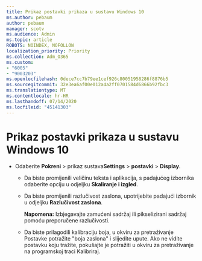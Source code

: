 ```yaml
---
title: Prikaz postavki prikaza u sustavu Windows 10
ms.author: pebaum
author: pebaum
manager: scotv
ms.audience: Admin
ms.topic: article
ROBOTS: NOINDEX, NOFOLLOW
localization_priority: Priority
ms.collection: Adm_O365
ms.custom:
- "6005"
- "9003203"
ms.openlocfilehash: 0dece7cc7b79ee1cef926c80051958286f8876b5
ms.sourcegitcommit: 32e3ea6af00e012a4a2ff0701584d6866b92fbc3
ms.translationtype: MT
ms.contentlocale: hr-HR
ms.lasthandoff: 07/14/2020
ms.locfileid: "45141303"
---
```

# <a name="view-display-settings-in-windows-10"></a>Prikaz postavki prikaza u sustavu Windows 10

- Odaberite **Pokreni**   >  prikaz sustava**Settings**   >  **postavki**  >  **Display**.
    -  Da biste promijenili veličinu teksta i aplikacija, s padajućeg izbornika odaberite opciju u odjeljku **Skaliranje i izgled**.
    - Da biste promijenili razlučivost zaslona, upotrijebite padajući izbornik u odjeljku **Razlučivost zaslona**.
     
      **Napomena:** Izbjegavajte zamućeni sadržaj ili pikselizirani sadržaj pomoću preporučene razlučivosti.
    - Da biste prilagodili kalibraciju boja, u okviru za pretraživanje Postavke potražite "boja zaslona" i slijedite upute. Ako ne vidite postavku koju tražite, pokušajte je potražiti u okviru za pretraživanje na programskoj traci Kalibriraj.